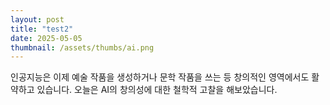 ```yaml
---
layout: post
title: "test2"
date: 2025-05-05
thumbnail: /assets/thumbs/ai.png
---
```


인공지능은 이제 예술 작품을 생성하거나 문학 작품을 쓰는 등 창의적인 영역에서도 활약하고 있습니다. 오늘은 AI의 창의성에 대한 철학적 고찰을 해보았습니다. 